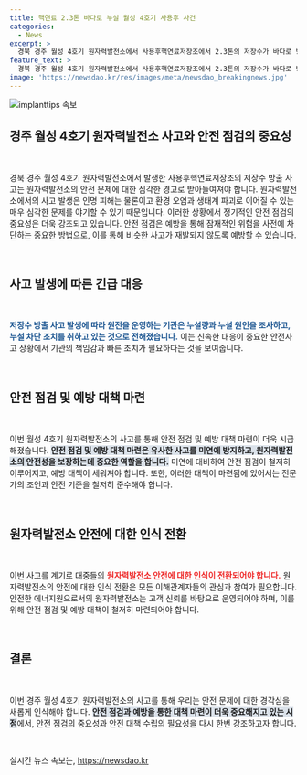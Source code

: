 ```yaml
---
title: 핵연료 2.3톤 바다로 누설 월성 4호기 사용후 사건
categories:
  - News
excerpt: >
  경북 경주 월성 4호기 원자력발전소에서 사용후핵연료저장조에서 2.3톤의 저장수가 바다로 방출됐으나, 방출된 방사선량은 안전기준을 벗어나지 않았습니다. 원전을 운영하는 한국수력원자력은 누설 차단 조치를 취하고, 원자력안전위원회는 누설량과 원인을 조사 중이라고 밝혔습니다. 
feature_text: >
  경북 경주 월성 4호기 원자력발전소에서 사용후핵연료저장조에서 2.3톤의 저장수가 바다로 방출됐으나, 방출된 방사선량은 안전기준을 벗어나지 않았습니다. 원전을 운영하는 한국수력원자력은 누설 차단 조치를 취하고, 원자력안전위원회는 누설량과 원인을 조사 중이라고 밝혔습니다. 
image: 'https://newsdao.kr/res/images/meta/newsdao_breakingnews.jpg'
---
```


<p><img src="https://newsdao.kr/res/images/meta/newsdao_breakingnews.jpg" alt="implanttips 속보" /></p>

<h2 data-ke-size="size26">경주 월성 4호기 원자력발전소 사고와 안전 점검의 중요성</h2>

<p data-ke-size="size16">&nbsp;</p>

<p data-ke-size="size16">경북 경주 월성 4호기 원자력발전소에서 발생한 사용후핵연료저장조의 저장수 방출 사고는 원자력발전소의 안전 문제에 대한 심각한 경고로 받아들여져야 합니다. 원자력발전소에서의 사고 발생은 인명 피해는 물론이고 환경 오염과 생태계 파괴로 이어질 수 있는 매우 심각한 문제를 야기할 수 있기 때문입니다. 이러한 상황에서 정기적인 안전 점검의 중요성은 더욱 강조되고 있습니다. 안전 점검은 예방을 통해 잠재적인 위험을 사전에 차단하는 중요한 방법으로, 이를 통해 비슷한 사고가 재발되지 않도록 예방할 수 있습니다.</p>

<p data-ke-size="size16">&nbsp;</p>

<h2 data-ke-size="size26">사고 발생에 따른 긴급 대응</h2>

<p data-ke-size="size16">&nbsp;</p>

<p data-ke-size="size16"><b><span style="color: #1a5490;">저장수 방출 사고 발생에 따라 원전을 운영하는 기관은 누설량과 누설 원인을 조사하고, 누설 차단 조치를 취하고 있는 것으로 전해졌습니다.</span></b> 이는 신속한 대응이 중요한 안전사고 상황에서 기관의 책임감과 빠른 조치가 필요하다는 것을 보여줍니다.</p>

<p data-ke-size="size16">&nbsp;</p>

<h2 data-ke-size="size26">안전 점검 및 예방 대책 마련</h2>

<p data-ke-size="size16">&nbsp;</p>

<p data-ke-size="size16">이번 월성 4호기 원자력발전소의 사고를 통해 안전 점검 및 예방 대책 마련이 더욱 시급해졌습니다. <b><span style="background-color: #21538527;">안전 점검 및 예방 대책 마련은 유사한 사고를 미연에 방지하고, 원자력발전소의 안전성을 보장하는데 중요한 역할을 합니다.</span></b> 미연에 대비하여 안전 점검이 철저히 이루어지고, 예방 대책이 세워져야 합니다. 또한, 이러한 대책이 마련됨에 있어서는 전문가의 조언과 안전 기준을 철저히 준수해야 합니다.</p>

<p data-ke-size="size16">&nbsp;</p>

<h2 data-ke-size="size26">원자력발전소 안전에 대한 인식 전환</h2>

<p data-ke-size="size16">&nbsp;</p>

<p data-ke-size="size16">이번 사고를 계기로 대중들의 <b><span style="color: #ee2323;">원자력발전소 안전에 대한 인식이 전환되어야 합니다.</span></b> 원자력발전소의 안전에 대한 인식 전환은 모든 이해관계자들의 관심과 참여가 필요합니다. 안전한 에너지원으로서의 원자력발전소는 고객 신뢰를 바탕으로 운영되어야 하며, 이를 위해 안전 점검 및 예방 대책이 철저히 마련되어야 합니다.</p>

<p data-ke-size="size16">&nbsp;</p>

<h2 data-ke-size="size26">결론</h2>

<p data-ke-size="size16">&nbsp;</p>

<p data-ke-size="size16">이번 경주 월성 4호기 원자력발전소의 사고를 통해 우리는 안전 문제에 대한 경각심을 새롭게 인식해야 합니다. <b><span style="background-color: #21538527;">안전 점검과 예방을 통한 대책 마련이 더욱 중요해지고 있는 시점</span></b>에서, 안전 점검의 중요성과 안전 대책 수립의 필요성을 다시 한번 강조하고자 합니다.</p>

<p data-ke-size="size16">&nbsp;</p>
실시간 뉴스 속보는, <a href="https://newsdao.kr" rel="dofollow">https://newsdao.kr</a>



